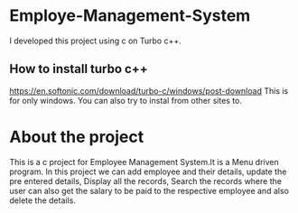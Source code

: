 # Employe-Management-System
I developed this project using c on Turbo c++.
## How to install turbo c++
https://en.softonic.com/download/turbo-c/windows/post-download
This is for only windows. You can also try to instal from other sites to.

# About the project
This is a c project for Employee Management System.It is a Menu driven program. In this project we can add employee and their details, update the pre entered details, Display all the records, Search the records where the user can also get the salary to be paid to the respective employee and also delete the details.
